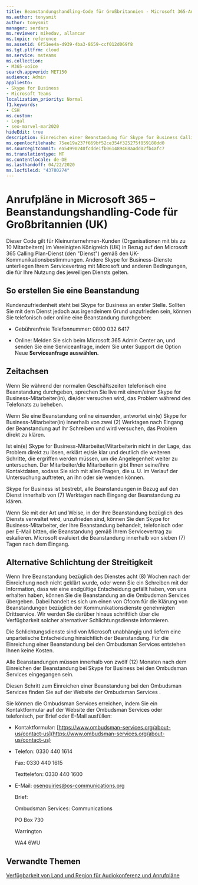 ```yaml
---
title: Beanstandungshandling-Code für Großbritannien - Microsoft 365-Anrufpläne
ms.author: tonysmit
author: tonysmit
manager: serdars
ms.reviewer: mikedav, allancar
ms.topic: reference
ms.assetid: 6f51ee4a-d939-4ba3-8659-ccf012d069f8
ms.tgt.pltfrm: cloud
ms.service: msteams
ms.collection:
- M365-voice
search.appverid: MET150
audience: Admin
appliesto:
- Skype for Business
- Microsoft Teams
localization_priority: Normal
f1.keywords:
- CSH
ms.custom:
- Legal
- seo-marvel-mar2020
hideEdit: true
description: Einreichen einer Beanstandung für Skype for Business Calling Services (PSTN Calling in uk), Zeitachsen für Antworten und Beilegung von Streitigkeiten für nicht aufgelöste Beanstandungen.
ms.openlocfilehash: 75ee19a237f669bf52ce354f325275f859180dd0
ms.sourcegitcommit: ea54990240fcdde1fb061489468aadd02fb4afc7
ms.translationtype: MT
ms.contentlocale: de-DE
ms.lasthandoff: 04/22/2020
ms.locfileid: "43780274"
---
```

# <a name="calling-plans-in-microsoft-365---complaint-handling-code-for-the-united-kingdom-uk"></a>Anrufpläne in Microsoft 365 – Beanstandungshandling-Code für Großbritannien (UK)

Dieser Code gilt für Kleinunternehmen-Kunden (Organisationen mit bis zu 10 Mitarbeitern) im Vereinigten Königreich (UK) in Bezug auf den Microsoft 365 Calling Plan-Dienst (den "Dienst") gemäß den UK-Kommunikationsbestimmungen. Andere Skype for Business-Dienste unterliegen Ihrem Servicevertrag mit Microsoft und anderen Bedingungen, die für Ihre Nutzung des jeweiligen Diensts gelten.

## <a name="how-to-make-a-complaint"></a>So erstellen Sie eine Beanstandung

Kundenzufriedenheit steht bei Skype for Business an erster Stelle. Sollten Sie mit dem Dienst jedoch aus irgendeinem Grund unzufrieden sein, können Sie telefonisch oder online eine Beanstandung durchgeben:

- Gebührenfreie Telefonnummer: 0800 032 6417

- Online: Melden Sie sich beim Microsoft 365 Admin Center an, und senden Sie eine Serviceanfrage, indem Sie unter Support die Option Neue **Serviceanfrage** **auswählen.**

## <a name="timelines"></a>Zeitachsen

Wenn Sie während der normalen Geschäftszeiten telefonisch eine Beanstandung durchgeben, sprechen Sie live mit einem/einer Skype for Business-Mitarbeiter(in), die/der versuchen wird, das Problem während des Telefonats zu beheben.

Wenn Sie eine Beanstandung online einsenden, antwortet ein(e) Skype for Business-Mitarbeiter(in) innerhalb von zwei (2) Werktagen nach Eingang der Beanstandung auf Ihr Schreiben und wird versuchen, das Problem direkt zu klären.

Ist ein(e) Skype for Business-Mitarbeiter/Mitarbeiterin nicht in der Lage, das Problem direkt zu lösen, erklärt er/sie klar und deutlich die weiteren Schritte, die ergriffen werden müssen, um die Angelegenheit weiter zu untersuchen. Der Mitarbeiter/die Mitarbeiterin gibt Ihnen seine/ihre Kontaktdaten, sodass Sie sich mit allen Fragen, die u. U. im Verlauf der Untersuchung auftreten, an ihn oder sie wenden können.

Skype for Business ist bestrebt, alle Beanstandungen in Bezug auf den Dienst innerhalb von (7) Werktagen nach Eingang der Beanstandung zu klären.

Wenn Sie mit der Art und Weise, in der Ihre Beanstandung bezüglich des Diensts verwaltet wird, unzufrieden sind, können Sie den Skype for Business-Mitarbeiter, der Ihre Beanstandung behandelt, telefonisch oder per E-Mail bitten, die Beanstandung gemäß Ihrem Servicevertrag zu eskalieren. Microsoft evaluiert die Beanstandung innerhalb von sieben (7) Tagen nach dem Eingang.

## <a name="alternative-dispute-resolution"></a>Alternative Schlichtung der Streitigkeit

Wenn Ihre Beanstandung bezüglich des Dienstes acht (8) Wochen nach der Einreichung noch nicht geklärt wurde, oder wenn Sie ein Schreiben mit der Information, dass wir eine endgültige Entscheidung gefällt haben, von uns erhalten haben, können Sie die Beanstandung an die Ombudsman Services übergeben. Dabei handelt es sich um einen von Ofcom für die Klärung von Beanstandungen bezüglich der Kommunikationsdienste genehmigten Drittservice. Wir werden Sie darüber hinaus schriftlich über die Verfügbarkeit solcher alternativer Schlichtungsdienste informieren.

Die Schlichtungsdienste sind von Microsoft unabhängig und liefern eine unparteiische Entscheidung hinsichtlich der Beanstandung. Für die Einreichung einer Beanstandung bei den Ombudsman Services entstehen Ihnen keine Kosten.

Alle Beanstandungen müssen innerhalb von zwölf (12) Monaten nach dem Einreichen der Beanstandung bei Skype for Business bei den Ombudsman Services eingegangen sein.

Diesen Schritt zum Einreichen einer Beanstandung bei den Ombudsman Services finden Sie auf der Website der Ombudsman Services [](https://go.microsoft.com/fwlink/?LinkID=820708&amp;clcid=0x809).

Sie können die Ombudsman Services erreichen, indem Sie ein Kontaktformular auf der Website der Ombudsman Services oder telefonisch, per Brief oder E-Mail ausfüllen:

- Kontaktformular: [https://www.ombudsman-services.org/about-us/contact-us](https://www.ombudsman-services.org/about-us/contact-us)

- Telefon: 0330 440 1614

    Fax: 0330 440 1615

    Texttelefon: 0330 440 1600

- E-Mail: [osenquiries@os-communications.org](mailto:osenquiries@os-communications.org)

    Brief:

    Ombudsman Services: Communications

    PO Box 730

    Warrington

    WA4 6WU


## <a name="related-topics"></a>Verwandte Themen
[Verfügbarkeit von Land und Region für Audiokonferenz und Anrufpläne](country-and-region-availability-for-audio-conferencing-and-calling-plans/country-and-region-availability-for-audio-conferencing-and-calling-plans.md)

